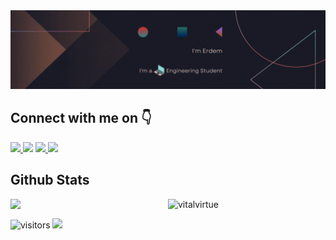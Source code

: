 <img src="https://github.com/vitalvirtue/VitalVirtue/blob/main/Banner.gif" />

<h2> Connect with me on 👇</h2>
<a href="https://www.linkedin.com/in/hayati-erdem-ozkumus" target="_blank">
<img src="https://img.shields.io/badge/LinkedIn--blue" />
</a>
<a href="https://www.hackerrank.com/vitalvirtue" target="_blank">
<img src="https://img.shields.io/badge/HackerRank--darkgreen" ;></img></a>
</a> 
<a href="https://leetcode.com/vitalvirtue" target="_blank">
<img src="https://img.shields.io/badge/LeetCode--brown" />
</a>
<a href="https://github.com/vitalvirtue" target="_blank">
<img src="https://img.shields.io/github/followers/vitalvirtue?label=follow&style=social" />
</a>

<h2> Github Stats </h2> 
<div>
<a href="https://github.com/vitalvirtue/github-readme-stats"><img align="left" width="42%" src="https://github-readme-stats.vercel.app/api/top-langs/?username=vitalvirtue&layout=compact&theme=tokyonight" /></a>
<img align="right" width="50%" src="https://github-readme-streak-stats.herokuapp.com/?user=vitalvirtue&theme=tokyonight" alt="vitalvirtue" />
</div>
<br/>

![visitors](https://komarev.com/ghpvc/?username=vitalvirtue&logo=GitHub&label=github%20visits&color=336699&logoColor=white&style=flat-square)
<img src="https://img.shields.io/github/forks/vitalvirtue/vitalvirtue?style=social"></img>
